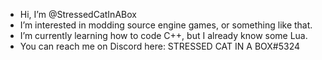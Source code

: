 - Hi, I’m @StressedCatInABox
- I’m interested in modding source engine games, or something like that.
- I’m currently learning how to code C++, but I already know some Lua.
- You can reach me on Discord here: STRESSED CAT IN A BOX#5324

<!---
StressedCatInABox/StressedCatInABox is a ✨ special ✨ repository because its `README.md` (this file) appears on your GitHub profile.
You can click the Preview link to take a look at your changes.
--->
